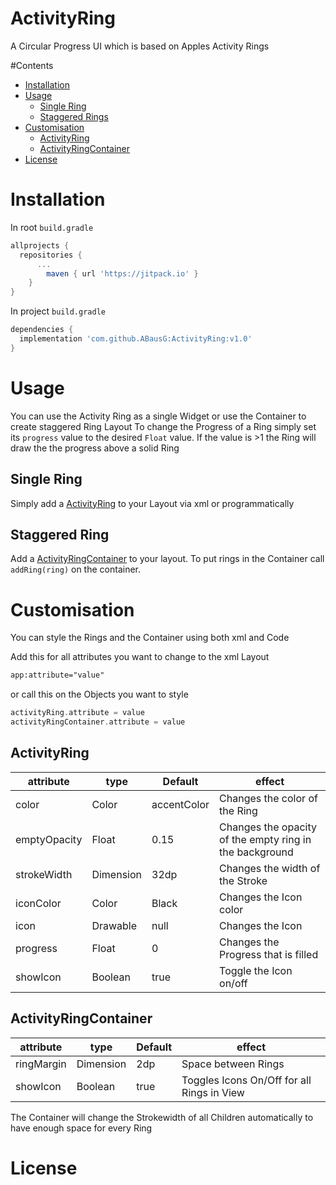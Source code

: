 # ActivityRing
A Circular Progress UI which is based on Apples  Activity Rings

#Contents

- [Installation](#installation)
- [Usage](#usage)
  - [Single Ring](#single-ring)
  - [Staggered Rings](#staggered-ring)
- [Customisation](#customisation)
  - [ActivityRing](#activityring)
  - [ActivityRingContainer](#activityringcontainer)
- [License](#license)


# Installation
In root `build.gradle`
```groovy
allprojects {
  repositories {
	  ...
		maven { url 'https://jitpack.io' }
	}
}
```

In project `build.gradle`
```groovy
dependencies {
  implementation 'com.github.ABausG:ActivityRing:v1.0'
}
```

# Usage

You can use the Activity Ring as a single Widget or use the Container to create staggered Ring Layout
To change the Progress of a Ring simply set its `progress` value to the desired `Float` value. If the value is >1 the Ring will draw the the progress above a solid Ring

## Single Ring
Simply add a [ActivityRing](activityring/src/main/java/es/antonborri/activityring/ActivityRing.kt) to your Layout via xml or programmatically

## Staggered Ring
Add a [ActivityRingContainer](activityring/src/main/java/es/antonborri/activityring/ActivityRingContainer.kt) to your layout. To put rings in the Container call `addRing(ring)` on the container.

# Customisation
You can style the Rings and the Container using both xml and Code

Add this for all attributes you want to change to the xml Layout
```xml
app:attribute="value"
```

or call this on the Objects you want to style
```kotlin
activityRing.attribute = value
activityRingContainer.attribute = value
```

## ActivityRing

attribute   | type    |Default | effect|
------------|---------|--------|--------
color       |Color    |accentColor|Changes the color of the Ring
emptyOpacity|Float    |0.15    |Changes the opacity of the empty ring in the background
strokeWidth |Dimension|32dp    |Changes the width of the Stroke
iconColor   |Color    |Black   |Changes the Icon color
icon        |Drawable |null    |Changes the Icon
progress    |Float    |0       |Changes the Progress that is filled
showIcon    |Boolean  |true    |Toggle the Icon on/off


## ActivityRingContainer
attribute   | type    |Default | effect|
------------|---------|--------|--------
ringMargin  |Dimension|2dp     |Space between Rings
showIcon    |Boolean  |true    |Toggles Icons On/Off for all Rings in View

The Container will change the Strokewidth of all Children automatically to have enough space for every Ring

# License
